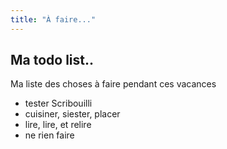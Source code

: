 ```yaml
---
title: "À faire..."
---
```

## Ma todo list..

Ma liste des choses à faire pendant ces vacances

- tester Scribouilli
- cuisiner, siester, placer
- lire, lire, et relire
- ne rien faire 